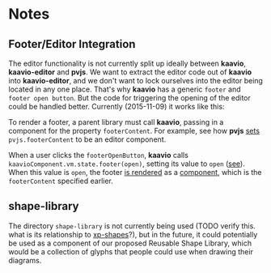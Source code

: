 # Notes

## Footer/Editor Integration

The editor functionality is not currently split up ideally between **kaavio**, **kaavio-editor** and **pvjs**. We want to extract the editor code out of **kaavio** into **kaavio-editor**, and we don't want to lock ourselves into the editor being located in any one place. That's why **kaavio** has a generic `footer` and `footer open button`. But the code for triggering the opening of the editor could be handled better. Currently (2015-11-09) it works like this:

To render a footer, a parent library must call **kaavio**, passing in a component for the property `footerContent`. For example, see how **pvjs** [sets](https://github.com/wikipathways/pvjs/blob/f933e2ff042701962acf68feeeaec3d6726e5abe/lib/editor/editor.js#L270) `pvjs.footerContent` to be an editor component.

When a user clicks the `footerOpenButton`, **kaavio** calls `kaavioComponent.vm.state.footer(open)`, setting its value to `open` ([see](https://github.com/wikipathways/kaavio/blob/660ee84884b8ffe922ed18a412208d4fae10b88d/lib/footer-open-button.js#L45)). When this value is `open`, the footer [is rendered](https://github.com/wikipathways/kaavio/blob/660ee84884b8ffe922ed18a412208d4fae10b88d/lib/footer.js#L91) as a [component](https://github.com/wikipathways/kaavio/blob/660ee84884b8ffe922ed18a412208d4fae10b88d/lib/footer.js#L32), which is the `footerContent` specified earlier.

## shape-library

The directory `shape-library` is not currently being used (TODO verify this. what is its relationship to [xp-shapes](https://github.com/ariutta/cross-platform-shapes)?), but in the future, it could potentially be used as a component of our proposed Reusable Shape Library, which would be a collection of glyphs that people could use when drawing their diagrams.
